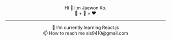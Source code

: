 <div align=center font-weight:bold> Hi 👋 I.m Jaewon Ko.</div>
<div align=center> 🥩 + 🍺 = ❤️ </div>

___

<div align=center>  🌱 I’m currently learning React.js </div>
<div align=center>  📫 How to reach me sis9410@gmail.com </div>

